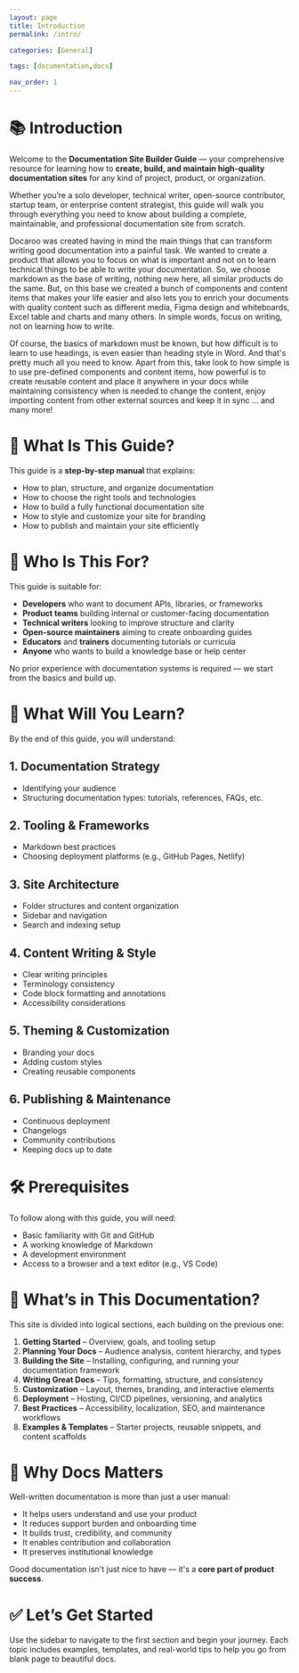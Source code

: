 ```yaml
---
layout: page
title: Introduction
permalink: /intro/

categories: [General]

tags: [documentation,docs]

nav_order: 1
---
```


# 📚 Introduction

Welcome to the **Documentation Site Builder Guide** — your comprehensive resource for learning how to **create, build, and maintain high-quality documentation sites** for any kind of project, product, or organization.

Whether you’re a solo developer, technical writer, open-source contributor, startup team, or enterprise content strategist, this guide will walk you through everything you need to know about building a complete, maintainable, and professional documentation site from scratch.

Docaroo was created having in mind the main things that can transform writing good documentation into a painful task. We wanted to create a product that allows you to focus on what is important and not on to learn technical things to be able to write your documentation. So, we choose markdown as the base of writing, nothing new here, all similar products do the same. But, on this base we created a bunch of components and content items that makes your life easier and also lets you to enrich your documents with quality content such as different media, Figma design and whiteboards, Excel table and charts and many others. In simple words, focus on writing, not on learning how to write.

Of course, the basics of markdown must be known, but how difficult is to learn to use headings, is even easier than heading style in Word. And that's pretty much all you need to know. Apart from this, take look to how simple is to use pre-defined components and content items, how powerful is to create reusable content and place it anywhere in your docs while maintaining consistency when is needed to change the content, enjoy importing content from other external sources and keep it in sync ... and many more!

# 🚀 What Is This Guide?

This guide is a **step-by-step manual** that explains:

- How to plan, structure, and organize documentation  
- How to choose the right tools and technologies  
- How to build a fully functional documentation site  
- How to style and customize your site for branding  
- How to publish and maintain your site efficiently

# 📌 Who Is This For?

This guide is suitable for:
- **Developers** who want to document APIs, libraries, or frameworks  
- **Product teams** building internal or customer-facing documentation  
- **Technical writers** looking to improve structure and clarity  
- **Open-source maintainers** aiming to create onboarding guides  
- **Educators** and **trainers** documenting tutorials or curricula  
- **Anyone** who wants to build a knowledge base or help center

No prior experience with documentation systems is required — we start from the basics and build up.

# 🧱 What Will You Learn?

By the end of this guide, you will understand:

## 1. Documentation Strategy
- Identifying your audience  
- Structuring documentation types: tutorials, references, FAQs, etc.  

## 2. Tooling & Frameworks
- Markdown best practices  
- Choosing deployment platforms (e.g., GitHub Pages, Netlify)  

## 3. Site Architecture
- Folder structures and content organization  
- Sidebar and navigation  
- Search and indexing setup  

## 4. Content Writing & Style
- Clear writing principles  
- Terminology consistency  
- Code block formatting and annotations  
- Accessibility considerations  

## 5. Theming & Customization
- Branding your docs  
- Adding custom styles
- Creating reusable components  

## 6. Publishing & Maintenance
- Continuous deployment  
- Changelogs  
- Community contributions  
- Keeping docs up to date  

# 🛠️ Prerequisites

To follow along with this guide, you will need:

- Basic familiarity with Git and GitHub 
- A working knowledge of Markdown  
- A development environment 
- Access to a browser and a text editor (e.g., VS Code)

# 📁 What’s in This Documentation?

This site is divided into logical sections, each building on the previous one:

1. **Getting Started** – Overview, goals, and tooling setup  
2. **Planning Your Docs** – Audience analysis, content hierarchy, and types  
3. **Building the Site** – Installing, configuring, and running your documentation framework  
4. **Writing Great Docs** – Tips, formatting, structure, and consistency  
5. **Customization** – Layout, themes, branding, and interactive elements  
6. **Deployment** – Hosting, CI/CD pipelines, versioning, and analytics  
7. **Best Practices** – Accessibility, localization, SEO, and maintenance workflows  
8. **Examples & Templates** – Starter projects, reusable snippets, and content scaffolds  

# 🧭 Why Docs Matters

Well-written documentation is more than just a user manual:

- It helps users understand and use your product  
- It reduces support burden and onboarding time  
- It builds trust, credibility, and community  
- It enables contribution and collaboration  
- It preserves institutional knowledge  

Good documentation isn't just nice to have — it's a **core part of product success**.

# ✅ Let’s Get Started

Use the sidebar to navigate to the first section and begin your journey. Each topic includes examples, templates, and real-world tips to help you go from blank page to beautiful docs.